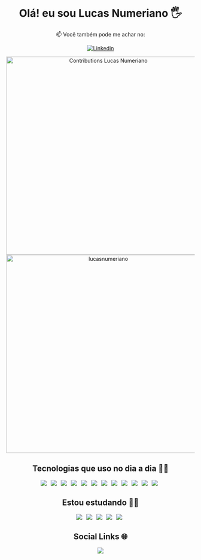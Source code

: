 <h1 align="center">Olá! eu sou Lucas Numeriano 🖐️</h1>
<div align="center">
  
📫 Você também pode me achar no: 

[![Linkedin](https://img.shields.io/badge/LinkedIn-0077B5?style=for-the-badge&logo=linkedin&logoColor=white)](https://www.linkedin.com/in/lucasnumeriano/) 

</div>

<p align="center">
  <img width=530em src="https://streak-stats.demolab.com?user=lucasnumeriano&border_radius=5&locale=pt_BR&date_format=j%2Fn%5B%2FY%5D&theme=transparent" alt="Contributions Lucas Numeriano">
  <img width="530em" src="https://github-readme-stats.vercel.app/api?username=lucasnumeriano&show_icons=true&theme=transparent&count_private=true" alt= lucasnumeriano stats"/>
</p>

<h2 align="center">Tecnologias que uso no dia a dia 🧑‍💻</h2>

<div align="center">
  
  ![](https://img.shields.io/badge/HTML5-E34F26?style=for-the-badge&logo=html5&logoColor=white)&ensp;
  ![](https://img.shields.io/badge/CSS3-1572B6?style=for-the-badge&logo=css3&logoColor=white)&ensp;
  ![](https://img.shields.io/badge/Sass-F00F7F?style=for-the-badge&logo=Sass&logoColor=FFFFFF)&ensp;
  ![](https://img.shields.io/badge/JavaScript-F7DF1E?style=for-the-badge&logo=javascript&logoColor=black)&ensp;
  ![](https://img.shields.io/badge/WebPack-FFFFFF?style=for-the-badge&logo=WebPack&logoColor=cyan)&ensp;
  ![](https://img.shields.io/badge/Bootstrap-655EEB?style=for-the-badge&logo=Bootstrap&logoColor=FFFFFF)&ensp;
  ![](https://img.shields.io/badge/Node.js-43853D?style=for-the-badge&logo=node.js&logoColor=white)&ensp;
  ![](https://img.shields.io/badge/Git-F05032?style=for-the-badge&logo=git&logoColor=white)&ensp;
  ![](https://img.shields.io/badge/GitHub-181717?style=for-the-badge&logo=github&logoColor=white)&ensp;
  ![](https://img.shields.io/badge/Figma-FA0072?style=for-the-badge&logo=Figma&logoColor=FFFFFF)&ensp;
  ![](https://img.shields.io/badge/-VS%20Code-2c2c32?style=for-the-badge&logo=visual-studio-code&logoColor=007ACC)&ensp;
  ![](https://img.shields.io/badge/Microsoft-666666?style=for-the-badge&logo=microsoft&logoColor=white)&ensp;

</div>  

<h2 align="center">Estou estudando 👨‍🎓</h2>
<div align="center">

![](https://img.shields.io/badge/Vue-1E1E1E?style=for-the-badge&logo=Vue.js&logoColor=green)&ensp;
![](https://img.shields.io/badge/TypeScript-0000FF?style=for-the-badge&logo=TypeScript&logoColor=white)&ensp;
![](https://img.shields.io/badge/Babel-B00000?style=for-the-badge&logo=Babel&logoColor=white)&ensp;
![](https://img.shields.io/badge/MySQL-blue?style=for-the-badge&logo=MySQL&logoColor=yellow)&ensp;
![](https://img.shields.io/badge/PHP-0000FF?style=for-the-badge&logo=PHP&logoColor=white)&ensp;

</div>

<h2 align="center">Social Links 🌐</h2>

<p align="center">
  <img src="https://capsule-render.vercel.app/api?type=waving&color=gradient&height=65&section=footer"/>
</p>

